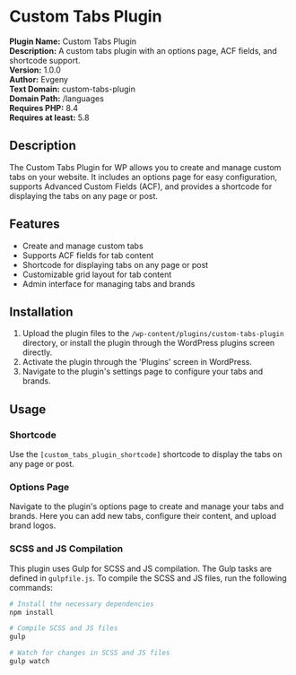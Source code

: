 # Custom Tabs Plugin

**Plugin Name:** Custom Tabs Plugin  
**Description:** A custom tabs plugin with an options page, ACF fields, and shortcode support.  
**Version:** 1.0.0  
**Author:** Evgeny  
**Text Domain:** custom-tabs-plugin  
**Domain Path:** /languages  
**Requires PHP:** 8.4  
**Requires at least:** 5.8  

## Description

The Custom Tabs Plugin for WP allows you to create and manage custom tabs on your website. It includes an options page for easy configuration, supports Advanced Custom Fields (ACF), and provides a shortcode for displaying the tabs on any page or post.

## Features

- Create and manage custom tabs
- Supports ACF fields for tab content
- Shortcode for displaying tabs on any page or post
- Customizable grid layout for tab content
- Admin interface for managing tabs and brands

## Installation

1. Upload the plugin files to the `/wp-content/plugins/custom-tabs-plugin` directory, or install the plugin through the WordPress plugins screen directly.
2. Activate the plugin through the 'Plugins' screen in WordPress.
3. Navigate to the plugin's settings page to configure your tabs and brands.

## Usage

### Shortcode

Use the `[custom_tabs_plugin_shortcode]` shortcode to display the tabs on any page or post.

### Options Page

Navigate to the plugin's options page to create and manage your tabs and brands. Here you can add new tabs, configure their content, and upload brand logos.

### SCSS and JS Compilation

This plugin uses Gulp for SCSS and JS compilation. The Gulp tasks are defined in `gulpfile.js`. To compile the SCSS and JS files, run the following commands:

```bash
# Install the necessary dependencies
npm install

# Compile SCSS and JS files
gulp

# Watch for changes in SCSS and JS files
gulp watch

